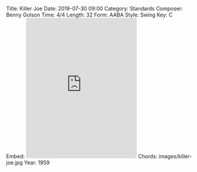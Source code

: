 Title: Killer Joe
Date: 2019-07-30 09:00
Category: Standards
Composer: Benny Golson
Time: 4/4
Length: 32
Form: AABA
Style: Swing
Key: C
Embed: <iframe src="https://open.spotify.com/embed/playlist/0jVsSQHd3456THdMiZaMeP" width="300" height="380" frameborder="0" allowtransparency="true" allow="encrypted-media"></iframe>
Chords: images/killer-joe.jpg
Year: 1959
